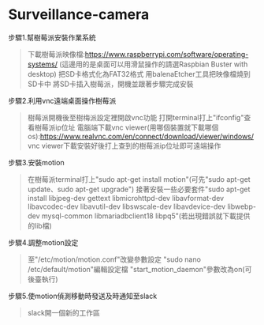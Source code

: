 # Surveillance-camera
步驟1.幫樹莓派安裝作業系統
  >下載樹莓派映像檔:https://www.raspberrypi.com/software/operating-systems/  (這邊用的是桌面可以用滑鼠操作的請選Raspbian Buster with desktop)
  >把SD卡格式化為FAT32格式
  >用balenaEtcher工具把映像檔燒到SD卡中
  >將SD卡插入樹莓派，開機並跟著步驟完成安裝

步驟2.利用vnc遠端桌面操作樹莓派
  >樹莓派開機後至樹梅派設定裡開啟vnc功能
  >打開terminal打上"ifconfig"查看樹莓派ip位址
  >電腦端下載vnc viewer(用哪個裝置就下載哪個os):https://www.realvnc.com/en/connect/download/viewer/windows/
  >vnc viewer下載安裝好後打上查到的樹莓派ip位址即可遠端操作

步驟3.安裝motion
  >在樹莓派terminal打上"sudo apt-get install motion"(可先"sudo apt-get update、sudo apt-get upgrade")
  >接著安裝一些必要套件"sudo apt-get install libjpeg-dev gettext libmicrohttpd-dev libavformat-dev libavcodec-dev libavutil-dev libswscale-dev libavdevice-dev libwebp-dev mysql-common libmariadbclient18 libpq5"(若出現錯誤就下載提供的lib檔)

步驟4.調整motion設定
  >至"/etc/motion/motion.conf"改變參數設定
  >"sudo nano /etc/default/motion"編輯設定檔
  >"start_motion_daemon"參數改為on(可後臺執行)
>

步驟5.使motion偵測移動時發送及時通知至slack
  >slack開一個新的工作區

